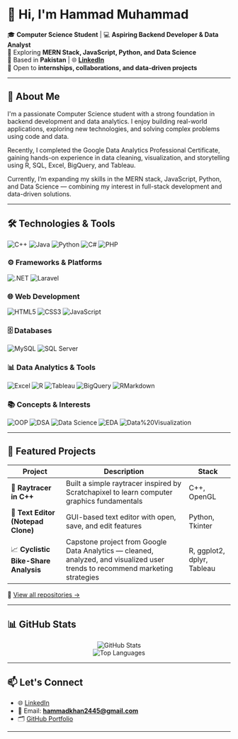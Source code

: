 # 👋 Hi, I'm Hammad Muhammad

🎓 **Computer Science Student** | 💻 **Aspiring Backend Developer & Data Analyst**  
🚀 Exploring **MERN Stack, JavaScript, Python, and Data Science**  
📍 Based in **Pakistan** | 🌐 [**LinkedIn**](https://www.linkedin.com/in/hammad-muhammad1/)  
💬 Open to **internships, collaborations, and data-driven projects**

---

## 💼 About Me

I'm a passionate Computer Science student with a strong foundation in backend development and data analytics.
I enjoy building real-world applications, exploring new technologies, and solving complex problems using code and data.

Recently, I completed the Google Data Analytics Professional Certificate, gaining hands-on experience in data cleaning, visualization, and storytelling using R, SQL, Excel, BigQuery, and Tableau.

Currently, I’m expanding my skills in the MERN stack, JavaScript, Python, and Data Science — combining my interest in full-stack development and data-driven solutions.

---

## 🛠️ Technologies & Tools
![C++](https://img.shields.io/badge/C++-00599C?style=for-the-badge&logo=c%2B%2B&logoColor=white)
![Java](https://img.shields.io/badge/Java-007396?style=for-the-badge&logo=java&logoColor=white)
![Python](https://img.shields.io/badge/Python-3776AB?style=for-the-badge&logo=python&logoColor=white)
![C#](https://img.shields.io/badge/C%23-239120?style=for-the-badge&logo=c-sharp&logoColor=white)
![PHP](https://img.shields.io/badge/PHP-777BB4?style=for-the-badge&logo=php&logoColor=white)

### ⚙️ Frameworks & Platforms
![.NET](https://img.shields.io/badge/.NET-512BD4?style=for-the-badge&logo=dotnet&logoColor=white)
![Laravel](https://img.shields.io/badge/Laravel-F55247?style=for-the-badge&logo=laravel&logoColor=white)

### 🌐 Web Development
![HTML5](https://img.shields.io/badge/HTML5-E34F26?style=for-the-badge&logo=html5&logoColor=white)
![CSS3](https://img.shields.io/badge/CSS3-1572B6?style=for-the-badge&logo=css3&logoColor=white)
![JavaScript](https://img.shields.io/badge/JavaScript-F7DF1E?style=for-the-badge&logo=javascript&logoColor=black)

### 🗄️ Databases
![MySQL](https://img.shields.io/badge/MySQL-4479A1?style=for-the-badge&logo=mysql&logoColor=white)
![SQL Server](https://img.shields.io/badge/SQL%20Server-CC2927?style=for-the-badge&logo=microsoft-sql-server&logoColor=white)

### 📊 Data Analytics & Tools
![Excel](https://img.shields.io/badge/Excel-217346?style=for-the-badge&logo=microsoft-excel&logoColor=white)
![R](https://img.shields.io/badge/R-276DC3?style=for-the-badge&logo=r&logoColor=white)
![Tableau](https://img.shields.io/badge/Tableau-E97627?style=for-the-badge&logo=tableau&logoColor=white)
![BigQuery](https://img.shields.io/badge/BigQuery-4285F4?style=for-the-badge&logo=google-cloud&logoColor=white)
![RMarkdown](https://img.shields.io/badge/RMarkdown-75AADB?style=for-the-badge&logo=rstudio&logoColor=white)

### 📚 Concepts & Interests
![OOP](https://img.shields.io/badge/OOP-Programming-blue?style=for-the-badge)
![DSA](https://img.shields.io/badge/Data%20Structures%20&%20Algorithms-orange?style=for-the-badge)
![Data Science](https://img.shields.io/badge/Data%20Science-3178C6?style=for-the-badge&logo=scikit-learn&logoColor=white)
![EDA](https://img.shields.io/badge/Exploratory%20Data%20Analysis-1E90FF?style=for-the-badge)
![Data%20Visualization](https://img.shields.io/badge/Data%20Visualization-9400D3?style=for-the-badge)

---

## 🚧 Featured Projects

| Project | Description | Stack |
|--------|-------------|-------|
| 🎯 **Raytracer in C++** | Built a simple raytracer inspired by Scratchapixel to learn computer graphics fundamentals | C++, OpenGL |
| 📝 **Text Editor (Notepad Clone)** | GUI-based text editor with open, save, and edit features | Python, Tkinter |
| 📈 **Cyclistic Bike-Share Analysis** | Capstone project from Google Data Analytics — cleaned, analyzed, and visualized user trends to recommend marketing strategies | R, ggplot2, dplyr, Tableau |

🔗 [View all repositories →](https://github.com/iaamhammad?tab=repositories)

---

## 📊 GitHub Stats

<p align="center">
  <img src="https://github-readme-stats.vercel.app/api?username=iaamhammad&show_icons=true&theme=radical" alt="GitHub Stats" />
  <br/>
  <img src="https://github-readme-stats.vercel.app/api/top-langs/?username=iaamhammad&layout=compact&theme=radical" alt="Top Languages" />
</p>

---

## 📫 Let's Connect

- 🌐 [LinkedIn](https://www.linkedin.com/in/hammad-muhammad1/)
- 📧 Email: **hammadkhan2445@gmail.com**
- 🗂️ [GitHub Portfolio](https://github.com/iaamhammad)

---

